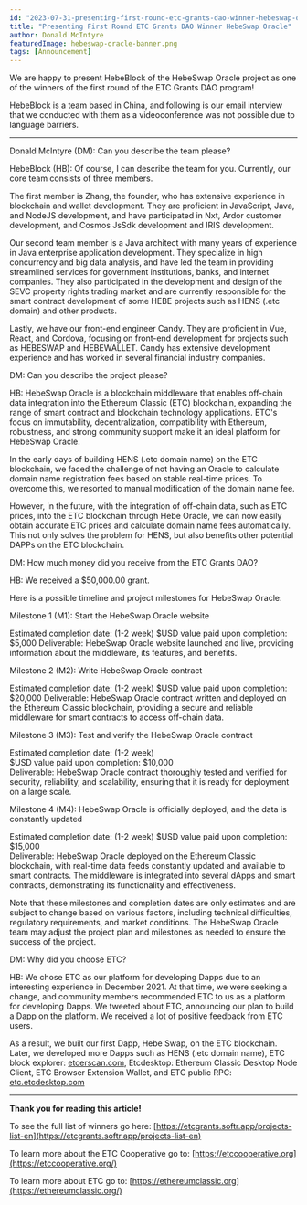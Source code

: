 ```yaml
---
id: "2023-07-31-presenting-first-round-etc-grants-dao-winner-hebeswap-oracle-cn"
title: "Presenting First Round ETC Grants DAO Winner HebeSwap Oracle"
author: Donald McIntyre
featuredImage: hebeswap-oracle-banner.png
tags: [Announcement]
---
```


We are happy to present HebeBlock of the HebeSwap Oracle project as one of the winners of the first round of the ETC Grants DAO program!

HebeBlock is a team based in China, and following is our email interview that we conducted with them as a videoconference was not possible due to language barriers.

---

Donald McIntyre (DM): Can you describe the team please?

HebeBlock (HB): Of course, I can describe the team for you. Currently, our core team consists of three members.  
  
The first member is Zhang, the founder, who has extensive experience in blockchain and wallet development. They are proficient in JavaScript, Java, and NodeJS development, and have participated in Nxt, Ardor customer development, and Cosmos JsSdk development and IRIS development.  
  
Our second team member is a Java architect with many years of experience in Java enterprise application development. They specialize in high concurrency and big data analysis, and have led the team in providing streamlined services for government institutions, banks, and internet companies. They also participated in the development and design of the SEVC property rights trading market and are currently responsible for the smart contract development of some HEBE projects such as HENS (.etc domain) and other products.  
  
Lastly, we have our front-end engineer Candy. They are proficient in Vue, React, and Cordova, focusing on front-end development for projects such as HEBESWAP and HEBEWALLET. Candy has extensive development experience and has worked in several financial industry companies.  

DM: Can you describe the project please?

HB: HebeSwap Oracle is a blockchain middleware that enables off-chain data integration into the Ethereum Classic (ETC) blockchain, expanding the range of smart contract and blockchain technology applications. ETC's focus on immutability, decentralization, compatibility with Ethereum, robustness, and strong community support make it an ideal platform for HebeSwap Oracle.

In the early days of building HENS (.etc domain name) on the ETC blockchain, we faced the challenge of not having an Oracle to calculate domain name registration fees based on stable real-time prices. To overcome this, we resorted to manual modification of the domain name fee.

However, in the future, with the integration of off-chain data, such as ETC prices, into the ETC blockchain through Hebe Oracle, we can now easily obtain accurate ETC prices and calculate domain name fees automatically. This not only solves the problem for HENS, but also benefits other potential DAPPs on the ETC blockchain.

DM: How much money did you receive from the ETC Grants DAO?

HB: We received a $50,000.00 grant.

Here is a possible timeline and project milestones for HebeSwap Oracle:

Milestone 1 (M1): Start the HebeSwap Oracle website

Estimated completion date: (1-2 week)
$USD value paid upon completion: $5,000
Deliverable: HebeSwap Oracle website launched and live, providing information about the middleware, its features, and benefits.  
  
  
Milestone 2 (M2): Write HebeSwap Oracle contract

Estimated completion date: (1-2 week)
$USD value paid upon completion: $20,000
Deliverable: HebeSwap Oracle contract written and deployed on the Ethereum Classic blockchain, providing a secure and reliable middleware for smart contracts to access off-chain data.  
  
Milestone 3 (M3): Test and verify the HebeSwap Oracle contract

Estimated completion date: (1-2 week)  
$USD value paid upon completion: $10,000  
Deliverable: HebeSwap Oracle contract thoroughly tested and verified for security, reliability, and scalability, ensuring that it is ready for deployment on a large scale.  
  
Milestone 4 (M4): HebeSwap Oracle is officially deployed, and the data is constantly updated

Estimated completion date: (1-2 week)
$USD value paid upon completion: $15,000  
Deliverable: HebeSwap Oracle deployed on the Ethereum Classic blockchain, with real-time data feeds constantly updated and available to smart contracts. The middleware is integrated into several dApps and smart contracts, demonstrating its functionality and effectiveness.

Note that these milestones and completion dates are only estimates and are subject to change based on various factors, including technical difficulties, regulatory requirements, and market conditions. The HebeSwap Oracle team may adjust the project plan and milestones as needed to ensure the success of the project.

DM: Why did you choose ETC?

HB: We chose ETC as our platform for developing Dapps due to an interesting experience in December 2021. At that time, we were seeking a change, and community members recommended ETC to us as a platform for developing Dapps. We tweeted about ETC, announcing our plan to build a Dapp on the platform. We received a lot of positive feedback from ETC users.  
  
As a result, we built our first Dapp, Hebe Swap, on the ETC blockchain. Later, we developed more Dapps such as HENS (.etc domain name), ETC block explorer:  [etcerscan.com](http://etcerscan.com/), Etcdesktop: Ethereum Classic Desktop Node Client, ETC Browser Extension Wallet, and ETC public RPC: [etc.etcdesktop.com](http://etc.etcdesktop.com/)

---

**Thank you for reading this article!**

To see the full list of winners go here: [https://etcgrants.softr.app/projects-list-en](https://etcgrants.softr.app/projects-list-en)

To learn more about the ETC Cooperative go to:  [https://etccooperative.org](https://etccooperative.org/)

To learn more about ETC go to:  [https://ethereumclassic.org](https://ethereumclassic.org/)
